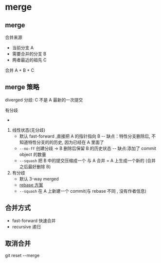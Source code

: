 # merge
## merge

合并来源

- 当前分支 A
- 需要合并的分支 B
- 两者最近的祖先 C

合并 A + B + C

## merge 策略

diverged 分歧: C 不是 A 最新的一次提交

有分歧

- 


1. 线性状态(无分歧)
    - 默认 fast-forward ,直接把 A 的指针指向 B                         -- 缺点：特性分支删除后, 不知道特性分支的的历史, 因为已经在 A 里面了
    - `--no-ff` 创建分歧 -> B 删除后保留 B 的历史状态                   -- 缺点:添加了 commit object 的数量
    - `--squash` 把 B 中的提交压缩成一个 与 A 合并 = A 上生成一个新的 (合并之后最好删除 B)
2. 有分歧
    - 默认 3-way merged
    - [rebase 方案](./rebase.md)
    - `--squash`  在 A 上新建一个 commit(与 rebase 不同 , 没有作者信息)

## 合并方式

- fast-forward 快速合并
- recursive 递归

## 取消合并

git reset --merge
